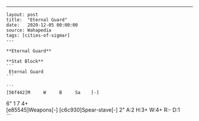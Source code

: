 ---
    layout: post
    title:  "Eternal Guard"
    date:   2020-12-05 00:00:00
    source: Wahapedia
    tags: [cities-of-sigmar]
    ---
    
    **Eternal Guard**
    
    **Stat Block**
    ```
     Eternal Guard
    ```
    
    ```
    [56f442]M     W     B     Sa    [-]
6"    1     7     4+    
[e85545]Weapons[-]
[c6c930]Spear-stave[-]
2"     A:2    H:3+   W:4+   R:-    D:1   
    ```
    
    
    